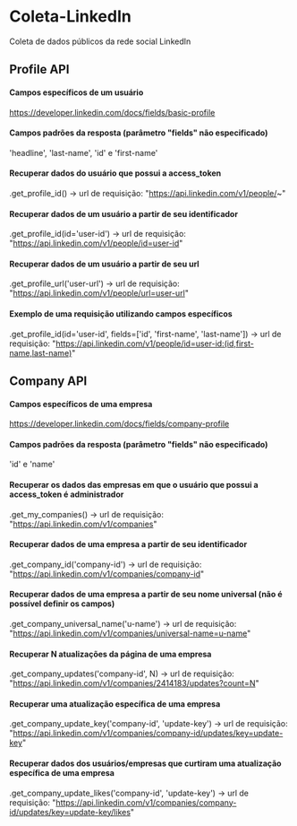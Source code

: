 # Coleta-LinkedIn
Coleta de dados públicos da rede social LinkedIn

## Profile API

#### Campos específicos de um usuário
https://developer.linkedin.com/docs/fields/basic-profile

#### Campos padrões da resposta (parâmetro "fields" não especificado)
'headline', 'last-name', 'id' e 'first-name'

#### Recuperar dados do usuário que possui a access_token
.get_profile_id() -> url de requisição: "https://api.linkedin.com/v1/people/~"

#### Recuperar dados de um usuário a partir de seu identificador
.get_profile_id(id='user-id') -> url de requisição: "https://api.linkedin.com/v1/people/id=user-id"

#### Recuperar dados de um usuário a partir de seu url
.get_profile_url('user-url') -> url de requisição: "https://api.linkedin.com/v1/people/url=user-url"

#### Exemplo de uma requisição utilizando campos específicos
.get_profile_id(id='user-id', fields=['id', 'first-name', 'last-name']) -> url de requisição: "https://api.linkedin.com/v1/people/id=user-id:(id,first-name,last-name)"

## Company API

#### Campos específicos de uma empresa
https://developer.linkedin.com/docs/fields/company-profile

#### Campos padrões da resposta (parâmetro "fields" não especificado)
'id' e 'name'

#### Recuperar os dados das empresas em que o usuário que possui a access_token é administrador
.get_my_companies() -> url de requisição: "https://api.linkedin.com/v1/companies"

#### Recuperar dados de uma empresa a partir de seu identificador
.get_company_id('company-id') -> url de requisição: "https://api.linkedin.com/v1/companies/company-id"

#### Recuperar dados de uma empresa a partir de seu nome universal (não é possível definir os campos)
.get_company_universal_name('u-name') -> url de requisição: "https://api.linkedin.com/v1/companies/universal-name=u-name"

#### Recuperar N atualizações da página de uma empresa
.get_company_updates('company-id', N) -> url de requisição: "https://api.linkedin.com/v1/companies/2414183/updates?count=N"

#### Recuperar uma atualização específica de uma empresa
.get_company_update_key('company-id', 'update-key') -> url de requisição: "https://api.linkedin.com/v1/companies/company-id/updates/key=update-key"

#### Recuperar dados dos usuários/empresas que curtiram uma atualização específica de uma empresa
.get_company_update_likes('company-id', 'update-key') -> url de requisição: "https://api.linkedin.com/v1/companies/company-id/updates/key=update-key/likes"


